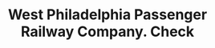 ---
doi: 10.7916/D8W10J2Z
date_other: '1870'
date_other_textual: 1870-1879
form: printed ephemera
genre:
- Checks (bank checks)
name:
- West Philadelphia Passenger Railway Company
object_in_context_url: https://biggert.cul.columbia.edu/items/view/ave_biggert_01451
subject_hierarchical_geographic:
- Philadelphia, Pennsylvania, United States
subject_name:
- West Philadelphia Passenger Railway Company
title: West Philadelphia Passenger Railway Company. Check
sort_title: West Philadelphia Passenger Railway Company. Check
call_number: ave_biggert_01451
coordinates:
- 40.00944444444445,-75.13333333333334
pid: ave_biggert_01451
identifiers: ave_biggert_01451
permalink: /biggert/ave_biggert_01451/
layout: iiif-image-page
---